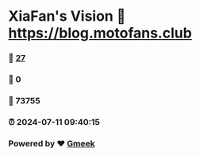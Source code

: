 # XiaFan's Vision :link: https://blog.motofans.club 
### :page_facing_up: [27](https://blog.motofans.club/tag.html) 
### :speech_balloon: 0 
### :hibiscus: 73755 
### :alarm_clock: 2024-07-11 09:40:15 
### Powered by :heart: [Gmeek](https://github.com/Meekdai/Gmeek)
